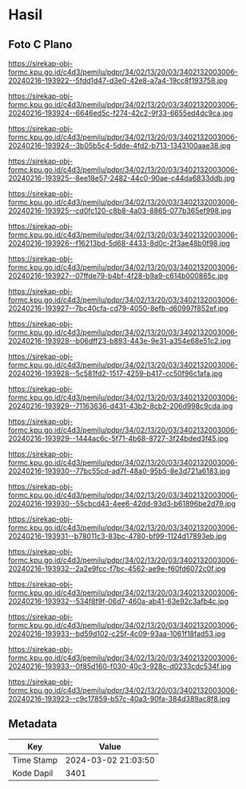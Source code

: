 # Hasil

## Foto C Plano

https://sirekap-obj-formc.kpu.go.id/c4d3/pemilu/pdpr/34/02/13/20/03/3402132003006-20240216-193922--5fdd1d47-d3e0-42e8-a7a4-19cc8f193758.jpg

https://sirekap-obj-formc.kpu.go.id/c4d3/pemilu/pdpr/34/02/13/20/03/3402132003006-20240216-193924--6646ed5c-f274-42c2-9f33-6655ed4dc9ca.jpg

https://sirekap-obj-formc.kpu.go.id/c4d3/pemilu/pdpr/34/02/13/20/03/3402132003006-20240216-193924--3b05b5c4-5dde-4fd2-b713-1343100aae38.jpg

https://sirekap-obj-formc.kpu.go.id/c4d3/pemilu/pdpr/34/02/13/20/03/3402132003006-20240216-193925--8ee18e57-2482-44c0-90ae-c44da6833ddb.jpg

https://sirekap-obj-formc.kpu.go.id/c4d3/pemilu/pdpr/34/02/13/20/03/3402132003006-20240216-193925--cd0fc120-c8b8-4a03-8865-077b365ef998.jpg

https://sirekap-obj-formc.kpu.go.id/c4d3/pemilu/pdpr/34/02/13/20/03/3402132003006-20240216-193926--f16213bd-5d68-4433-8d0c-2f3ae48b0f98.jpg

https://sirekap-obj-formc.kpu.go.id/c4d3/pemilu/pdpr/34/02/13/20/03/3402132003006-20240216-193927--07ffde79-b4bf-4f28-b9a9-c614b000865c.jpg

https://sirekap-obj-formc.kpu.go.id/c4d3/pemilu/pdpr/34/02/13/20/03/3402132003006-20240216-193927--7bc40cfa-cd79-4050-8efb-d60997f852ef.jpg

https://sirekap-obj-formc.kpu.go.id/c4d3/pemilu/pdpr/34/02/13/20/03/3402132003006-20240216-193928--b06dff23-b893-443e-9e31-a354e68e51c2.jpg

https://sirekap-obj-formc.kpu.go.id/c4d3/pemilu/pdpr/34/02/13/20/03/3402132003006-20240216-193928--5c581fd2-1517-4259-b417-cc50f96c1afa.jpg

https://sirekap-obj-formc.kpu.go.id/c4d3/pemilu/pdpr/34/02/13/20/03/3402132003006-20240216-193929--71163636-d431-43b2-8cb2-206d998c9cda.jpg

https://sirekap-obj-formc.kpu.go.id/c4d3/pemilu/pdpr/34/02/13/20/03/3402132003006-20240216-193929--1444ac6c-5f71-4b68-8727-3f24bded3f45.jpg

https://sirekap-obj-formc.kpu.go.id/c4d3/pemilu/pdpr/34/02/13/20/03/3402132003006-20240216-193930--77bc55cd-ad7f-48a0-95b5-8e3d721a6183.jpg

https://sirekap-obj-formc.kpu.go.id/c4d3/pemilu/pdpr/34/02/13/20/03/3402132003006-20240216-193930--55cbcd43-4ee6-42dd-93d3-b61896be2d79.jpg

https://sirekap-obj-formc.kpu.go.id/c4d3/pemilu/pdpr/34/02/13/20/03/3402132003006-20240216-193931--b78011c3-83bc-4780-bf99-1124d17893eb.jpg

https://sirekap-obj-formc.kpu.go.id/c4d3/pemilu/pdpr/34/02/13/20/03/3402132003006-20240216-193932--2a2e9fcc-f7bc-4562-ae9e-f60fd6072c0f.jpg

https://sirekap-obj-formc.kpu.go.id/c4d3/pemilu/pdpr/34/02/13/20/03/3402132003006-20240216-193932--534f8f9f-06d7-460a-ab41-63e92c3afb4c.jpg

https://sirekap-obj-formc.kpu.go.id/c4d3/pemilu/pdpr/34/02/13/20/03/3402132003006-20240216-193933--bd59d102-c25f-4c09-93aa-1061f18fad53.jpg

https://sirekap-obj-formc.kpu.go.id/c4d3/pemilu/pdpr/34/02/13/20/03/3402132003006-20240216-193933--0f85d160-f030-40c3-928c-d0233cdc534f.jpg

https://sirekap-obj-formc.kpu.go.id/c4d3/pemilu/pdpr/34/02/13/20/03/3402132003006-20240216-193923--c9c17859-b57c-40a3-90fa-384d389ac8f8.jpg


## Metadata

| Key        | Value               |
| ---------- | ------------------- |
| Time Stamp | 2024-03-02 21:03:50 |
| Kode Dapil | 3401                |



